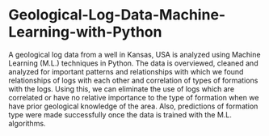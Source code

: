 # Geological-Log-Data-Machine-Learning-with-Python
A geological log data from a well in Kansas, USA is analyzed using Machine Learning (M.L.) techniques in Python. The data is overviewed, cleaned and analyzed for important patterns and relationships with which we found relationships of logs with each other and correlation of types of formations with the logs. Using this, we can eliminate the use of logs which are correlated or have no relative importance to the type of formation when we have prior geological knowledge of the area. Also, predictions of formation type were made successfully once the data is trained with the M.L. algorithms.
